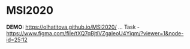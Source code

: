 # MSI2020

**DEMO:** https://olhatitova.github.io/MSI2020/
...
Task - https://www.figma.com/file/tXQ7qBjtlVZgaleoU4Yiqm/?viewer=1&node-id=25:12
